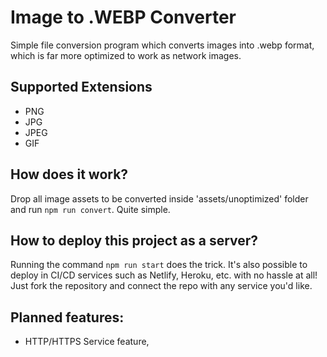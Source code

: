 # Image to .WEBP Converter
Simple file conversion program which converts images into .webp format, which is far more optimized to work as network images.

## Supported Extensions

* PNG
* JPG
* JPEG
* GIF

## How does it work?

Drop all image assets to be converted inside 'assets/unoptimized' folder and run `npm run convert`. Quite simple.

## How to deploy this project as a server?

Running the command `npm run start` does the trick. It's also possible to deploy in CI/CD services such as Netlify, Heroku, etc. with no hassle at all! Just fork the repository and connect the repo with any service you'd like.

## Planned features:

* HTTP/HTTPS Service feature,